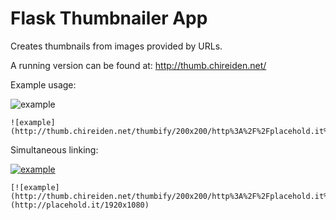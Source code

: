 
# Flask Thumbnailer App

Creates thumbnails from images provided by URLs.

A running version can be found at: http://thumb.chireiden.net/

Example usage:

![example](http://thumb.chireiden.net/thumbify/200x200/http%3A%2F%2Fplacehold.it%2F1920x1080)

```
![example](http://thumb.chireiden.net/thumbify/200x200/http%3A%2F%2Fplacehold.it%2F1920x1080)
```

Simultaneous linking:

[![example](http://thumb.chireiden.net/thumbify/200x200/http%3A%2F%2Fplacehold.it%2F1920x1080)](http://placehold.it/1920x1080)
```
[![example](http://thumb.chireiden.net/thumbify/200x200/http%3A%2F%2Fplacehold.it%2F1920x1080)](http://placehold.it/1920x1080)
```
